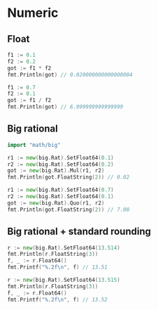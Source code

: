 # Numeric

## Float

```go
f1 := 0.1
f2 := 0.2
got := f1 * f2
fmt.Println(got) // 0.020000000000000004
```

```go
f1 := 0.7
f2 := 0.1
got := f1 / f2
fmt.Println(got) // 6.999999999999999
```

## Big rational

```go
import "math/big"
```

```go
r1 := new(big.Rat).SetFloat64(0.1)
r2 := new(big.Rat).SetFloat64(0.2)
got := new(big.Rat).Mul(r1, r2)
fmt.Println(got.FloatString(2)) // 0.02
```

```go
r1 := new(big.Rat).SetFloat64(0.7)
r2 := new(big.Rat).SetFloat64(0.1)
got := new(big.Rat).Quo(r1, r2)
fmt.Println(got.FloatString(2)) // 7.00
```

## Big rational + standard rounding

```go
r := new(big.Rat).SetFloat64(13.514)
fmt.Println(r.FloatString(3))
f, _ := r.Float64()
fmt.Printf("%.2f\n", f) // 13.51
```

```go
r := new(big.Rat).SetFloat64(13.515)
fmt.Println(r.FloatString(3))
f, _ := r.Float64()
fmt.Printf("%.2f\n", f) // 13.52
```
